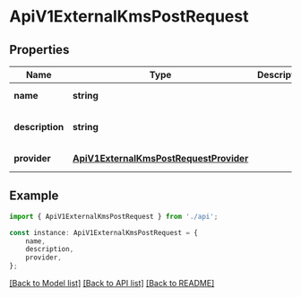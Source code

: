 # ApiV1ExternalKmsPostRequest


## Properties

Name | Type | Description | Notes
------------ | ------------- | ------------- | -------------
**name** | **string** |  | [default to undefined]
**description** | **string** |  | [optional] [default to undefined]
**provider** | [**ApiV1ExternalKmsPostRequestProvider**](ApiV1ExternalKmsPostRequestProvider.md) |  | [default to undefined]

## Example

```typescript
import { ApiV1ExternalKmsPostRequest } from './api';

const instance: ApiV1ExternalKmsPostRequest = {
    name,
    description,
    provider,
};
```

[[Back to Model list]](../README.md#documentation-for-models) [[Back to API list]](../README.md#documentation-for-api-endpoints) [[Back to README]](../README.md)
